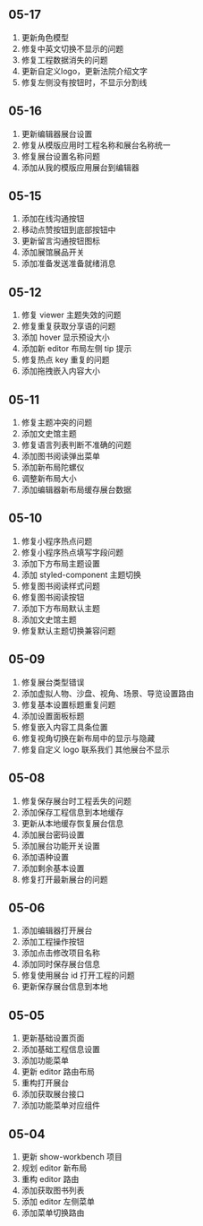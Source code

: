 ## 05-17

1. 更新角色模型
2. 修复中英文切换不显示的问题
3. 修复工程数据消失的问题
4. 更新自定义logo，更新法院介绍文字
5. 修复左侧没有按钮时，不显示分割线

## 05-16

1. 更新编辑器展台设置
2. 修复从模版应用时工程名称和展台名称统一
3. 修复展台设置名称问题
4. 添加从我的模版应用展台到编辑器

## 05-15

1. 添加在线沟通按钮
2. 移动点赞按钮到底部按钮中
3. 更新留言沟通按钮图标
4. 添加展馆展品开关
5. 添加准备发送准备就绪消息

## 05-12

1. 修复 viewer 主题失效的问题
2. 修复重复获取分享语的问题
3. 添加 hover 显示预设大小
4. 添加新 editor 布局左侧 tip 提示
5. 修复热点 key 重复的问题
6. 添加拖拽嵌入内容大小

## 05-11

1. 修复主题冲突的问题
2. 添加文史馆主题
4. 修复语言列表判断不准确的问题
5. 添加图书阅读弹出菜单
6. 添加新布局陀螺仪
7. 调整新布局大小
8. 添加编辑器新布局缓存展台数据

## 05-10

1. 修复小程序热点问题
2. 修复小程序热点填写字段问题
3. 添加下方布局主题设置
4. 添加 styled-component 主题切换
5. 修复图书阅读样式问题
6. 修复图书阅读按钮
7. 添加下方布局默认主题
8. 添加文史馆主题
9. 修复默认主题切换兼容问题

## 05-09

1. 修复展台类型错误
2. 添加虚拟人物、沙盘、视角、场景、导览设置路由
3. 修复基本设置标题重复问题
4. 添加设置面板标题
5. 修复嵌入内容工具条位置
6. 修复视角切换在新布局中的显示与隐藏
7. 修复自定义 logo 联系我们 其他展台不显示

## 05-08

1. 修复保存展台时工程丢失的问题
2. 添加保存工程信息到本地缓存
3. 更新从本地缓存恢复展台信息
4. 添加展台密码设置
5. 添加展台功能开关设置
6. 添加语种设置
7. 添加剩余基本设置
8. 修复打开最新展台的问题

##  05-06

1. 添加编辑器打开展台
2. 添加工程操作按钮
3. 添加点击修改项目名称
4. 添加同时保存展台信息
5. 修复使用展台 id 打开工程的问题
6. 更新保存展台信息到本地

## 05-05

1. 更新基础设置页面
2. 添加基础工程信息设置
3. 添加功能菜单
4. 更新 editor 路由布局
5. 重构打开展台
6. 添加获取展台接口
7. 添加功能菜单对应组件

## 05-04

1. 更新 show-workbench 项目
2. 规划 editor 新布局
3. 重构 editor 路由
4. 添加获取图书列表
5. 添加 editor 左侧菜单
6. 添加菜单切换路由